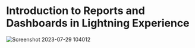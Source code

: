 # Introduction to Reports and Dashboards in Lightning Experience
![Screenshot 2023-07-29 104012](https://github.com/yogesh-hack/sf-ctfc-app-builder-sm18/assets/83384315/dbe648b2-ffa8-41f6-a966-90a0a64f0056)
